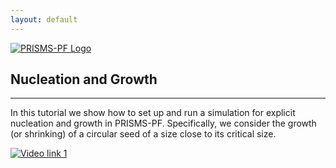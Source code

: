 ```yaml
---
layout: default
---
```


[![PRISMS-PF Logo](../../assets/logo.png)](https://prisms-center.github.io/phaseField/)

## Nucleation and Growth
***
In this tutorial we show how to set up and run a simulation for explicit nucleation and growth in PRISMS-PF. Specifically, we consider the growth (or shrinking) of a circular seed of a size close to its critical size.

[![Video link 1](http://img.youtube.com/vi/oUZC63qoh6g/0.jpg)](https://www.youtube.com/watch?v=oUZC63qoh6g "Nucleation and Growth")
